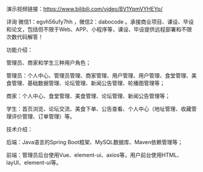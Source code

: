 演示视频链接：https://www.bilibili.com/video/BV1YpmVYHEYp/

详询 微信1：egvh56ufy7hh ，微信2：dabocode 。承接商业项目、课设、毕设和论文，包括但不限于Web、APP、小程序等，课设、毕设提供远程部署和不限次数代码解答！

功能介绍：

管理员、商家和学生三种用户角色；

管理员：个人中心、管理员管理、商家管理、用户管理、用户管理、食堂管理、美食管理、基础数据管理、论坛管理、新闻公告管理、轮播图管理等；

商家：个人中心、食堂管理、美食管理、论坛管理、新闻公告管理等；

学生：首页浏览、论坛交流、美食下单、公告查看、个人中心（地址管理、收藏管理评价管理、订单管理）等。

技术介绍：

后端：Java语言的Spring Boot框架、MySQL数据库、Maven依赖管理等；

前端：管理员后台使用Vue、element-ui、axios等，用户前台使用HTML、layUI、element-ui等。

